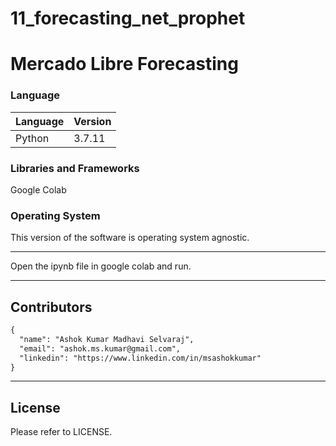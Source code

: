 # 11_forecasting_net_prophet

# Mercado Libre Forecasting

### Language

| Language | Version |
|----------|---------|
| Python   | 3.7.11  |

### Libraries and Frameworks

Google Colab

### Operating System

This version of the software is operating system agnostic.

---
Open the ipynb file in google colab and run.

---
## Contributors

```markdown
{
  "name": "Ashok Kumar Madhavi Selvaraj",
  "email": "ashok.ms.kumar@gmail.com",
  "linkedin": "https://www.linkedin.com/in/msashokkumar"
}
```
---

## License

Please refer to LICENSE.

